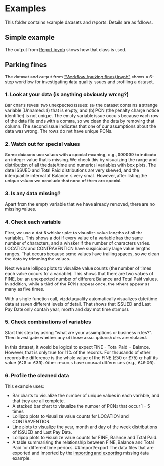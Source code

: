 # Examples
This folder contains example datasets and reports. Details are as follows.
## Simple example
The output from [Report.ipynb](https://github.com/royruddle/vizdataquality/blob/main/notebooks/Report.ipynb) shows how that class is used.
## Parking fines
The dataset and output from ["Workflow (parking fines).ipynb"](https://github.com/royruddle/vizdataquality/blob/main/notebooks/Workflow%20(parking%20fines).ipynb) shows a 6-step workflow for investigating data quality issues and profiling a dataset.
### 1. Look at your data (is anything obviously wrong?)
Bar charts reveal two unexpected issues: (a) the dataset contains a strange variable (Unnamed: 8) that is empty, and (b) PCN (the penalty charge notice identifier) is not unique. The empty variable issue occurs because each row of the data file ends with a comma, so we clean the data by removing that column. The second issue indicates that one of our assumptions about the data was wrong. The rows do not have unique PCNs.
### 2. Watch out for special values
Some datasets use values with a special meaning, e.g., 999999 to indicate an integer value that is missing. We check this by visualizing the range and distribution of all the date/time and numerical variables with box plots. The date ISSUED and Total Paid distributions are very skewed, and the interquartile interval of Balance is very small. However, after listing the unique values we conclude that none of them are special.
### 3. Is any data missing?
Apart from the empty variable that we have already removed, there are no missing values.
### 4. Check each variable
First, we use a dot & whisker plot to visualize value lengths of all the variables. This shows a dot if every value of a variable has the same number of characters, and a whisker if the number of characters varies. LOCATION and CONTRAVENTION have suspiciously large value lengths ranges. That occurs because some values have trailing spaces, so we clean the data by trimming the values.

Next we use lollipop plots to visualize value counts (the number of times each value occurs for a variable). This shows that there are two values of FINE, but an unexpected number of different Balance and Total Paid values. In addition, while a third of the PCNs appear once, the others appear as many as five times.

With a single function call, vizdataquality automatically visualizes date/time data at seven different levels of detail. That shows that ISSUED and Last Pay Date only contain year, month and day (not time stamps).
### 5. Check combinations of variables
Start this step by asking “what are your assumptions or business rules?”. Then investigate whether any of those assumptions/rules are violated.

In this dataset, it would be logical to expect FINE - Total Paid = Balance. However, that is only true for 11% of the records. For thousands of other records the difference is the whole value of the FINE (£50 or £75) or half its value (£25 or £35). Other records have unusual differences (e.g., £49.06).
### 6. Profile the cleaned data
This example uses:
- Bar charts to visualize the number of unique values in each variable, and that they are all complete.
- A stacked bar chart to visualize the number of PCNs that occur 1 – 5 times.
- Lollipop plots to visualize value counts for LOCATION and CONTRAVENTION.
- Line plots to visualize the year, month and day of the week distributions of ISSUED and Last Pay Date.
- Lollipop plots to visualize value counts for FINE, Balance and Total Paid.
- A table summarising the relationship between FINE, Balance and Total Paid for different time periods.
##Import/export
The data files that are exported and imported by the [importing and exporting](https://github.com/royruddle/vizdataquality/blob/main/notebooks/missing%20data%20import%20and%20export.ipynb) missing data example.
